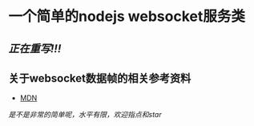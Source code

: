 # 一个简单的nodejs websocket服务类

## *正在重写!!!*

## 关于websocket数据帧的相关参考资料
* [MDN](https://developer.mozilla.org/zh-CN/docs/Web/API/WebSockets_API/Writing_WebSocket_servers)
  
*是不是非常的简单呢，水平有限，欢迎指点和star*

